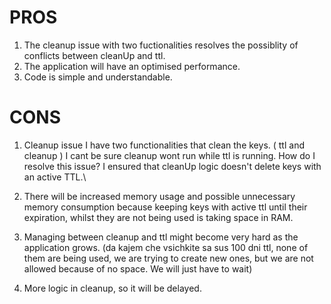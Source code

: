 # PROS

1. The cleanup issue with two fuctionalities resolves the possiblity of conflicts between cleanUp and ttl.
2. The application will have an optimised performance.
3. Code is simple and understandable.

# CONS

1. Cleanup issue I have two functionalities that clean the keys. ( ttl and cleanup )
   I cant be sure cleanup wont run while ttl is running.
   How do I resolve this issue?
   I ensured that cleanUp logic doesn't delete keys with an active TTL.\

2. There will be increased memory usage and possible unnecessary memory consumption because keeping keys with active ttl until their expiration, whilst they
   are not being used is taking space in RAM.
3. Managing between cleanup and ttl might become very hard as the application grows. (da kajem che vsichkite sa sus 100 dni ttl, none of them are being used, we are trying to create new ones, but we are not allowed because of no space. We will just
   have to wait)
4. More logic in cleanup, so it will be delayed.
